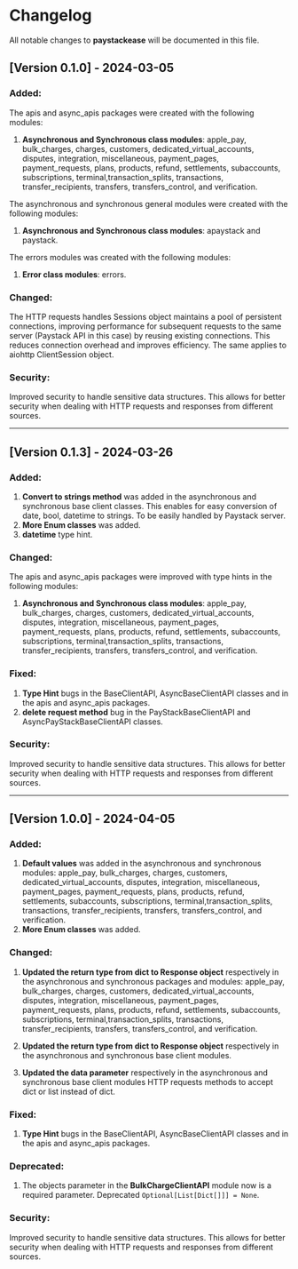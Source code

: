 # Changelog

All notable changes to **paystackease** will be documented in this file.

## [Version 0.1.0] - 2024-03-05

### **Added:** 

The apis and async_apis packages were created with the following modules:

1. **Asynchronous and Synchronous class modules**: apple_pay, bulk_charges, charges, customers, 
dedicated_virtual_accounts, disputes, integration, miscellaneous, payment_pages, 
payment_requests, plans, products, refund, settlements, subaccounts, subscriptions, 
terminal,transaction_splits, transactions, transfer_recipients, transfers, 
transfers_control, and verification.

The asynchronous and synchronous general modules were created with the following modules:

1. **Asynchronous and Synchronous class modules**: apaystack and paystack.

The errors modules was created with the following modules:

1. **Error class modules**: errors.

### **Changed:** 

The HTTP requests handles Sessions object maintains a pool of persistent connections, 
improving performance for subsequent requests to the same server 
(Paystack API in this case) by reusing existing connections. 
This reduces connection overhead and improves efficiency. The same applies to aiohttp ClientSession object.

### **Security:**

Improved security to handle sensitive data structures. 
This allows for better security when dealing with HTTP requests and responses from different sources.

-----------

## [Version 0.1.3] - 2024-03-26

### **Added:**

1. **Convert to strings method** was added in the asynchronous and synchronous base client classes. 
This enables for easy conversion of date, bool, datetime to strings. To be easily handled by Paystack server.
2. **More Enum classes** was added. 
3. **datetime** type hint.

### **Changed:** 

The apis and async_apis packages were improved with type hints in the following modules:

1. **Asynchronous and Synchronous class modules**: apple_pay, bulk_charges, charges, customers, 
dedicated_virtual_accounts, disputes, integration, miscellaneous, payment_pages, 
payment_requests, plans, products, refund, settlements, subaccounts, subscriptions, 
terminal,transaction_splits, transactions, transfer_recipients, transfers, 
transfers_control, and verification.

### **Fixed:**

1. **Type Hint** bugs in the BaseClientAPI, AsyncBaseClientAPI classes and in the apis and async_apis packages.
2. **delete request method** bug in the PayStackBaseClientAPI and AsyncPayStackBaseClientAPI classes.

### **Security:**

Improved security to handle sensitive data structures. 
This allows for better security when dealing with HTTP requests and responses from different sources.

---------

## [Version 1.0.0] - 2024-04-05

### **Added:**

1. **Default values** was added in the asynchronous and synchronous modules:
apple_pay, bulk_charges, charges, customers, dedicated_virtual_accounts, disputes, 
integration, miscellaneous, payment_pages, payment_requests, plans, products, refund, 
settlements, subaccounts, subscriptions, terminal,transaction_splits, transactions, 
transfer_recipients, transfers, transfers_control, and verification.
2. **More Enum classes** was added.

### **Changed:** 

1. **Updated the return type from dict to Response object** respectively in the asynchronous and synchronous packages and modules:
apple_pay, bulk_charges, charges, customers, dedicated_virtual_accounts, 
disputes, integration, miscellaneous, payment_pages, 
payment_requests, plans, products, refund, settlements, subaccounts, subscriptions, 
terminal,transaction_splits, transactions, transfer_recipients, transfers, 
transfers_control, and verification.

2. **Updated the return type from dict to Response object** respectively in the asynchronous and synchronous base client modules.

3. **Updated the data parameter** respectively in the asynchronous and synchronous base client modules
HTTP requests methods to accept dict or list instead of dict.

### **Fixed:**

1. **Type Hint** bugs in the BaseClientAPI, AsyncBaseClientAPI classes and in the apis and async_apis packages.

### **Deprecated:** 

1. The objects parameter in the **BulkChargeClientAPI** module now is a required parameter. Deprecated
``Optional[List[Dict[]]] = None``.

### **Security:**

Improved security to handle sensitive data structures. 
This allows for better security when dealing with HTTP requests and responses from different sources.

